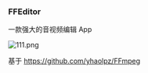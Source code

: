### FFEditor

一款强大的音视频编辑 App

![111.png](https://upload-images.jianshu.io/upload_images/4679478-7de6fd06af639e13.png?imageMogr2/auto-orient/strip%7CimageView2/2/w/300)

基于 https://github.com/yhaolpz/FFmpeg